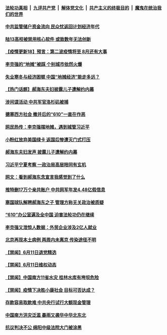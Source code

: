 

####  [法轮功真相](../../../../basic/blob/master/README.md?t=06130401) &nbsp;|&nbsp; [九评共产党](../../../../9ping.md/blob/master/README.md?t=06130401) &nbsp;|&nbsp; [解体党文化](../../../../jtdwh.md/blob/master/README.md?t=06130401)  &nbsp;|&nbsp; [共产主义的终极目的](../../../../gczydzjmd.md/blob/master/README.md?t=06130401) &nbsp;|&nbsp; [魔鬼在统治我们的世界](../../../../mgztzwmdsj.md/blob/master/README.md?t=06130401) 

#### [中共监管储户资金流向 民众忧返回计划经济年代](../pages/prog204/a102869476.md?t=06130401) 

#### [陆13高校被禁用核心软件 或致数年无法创新](../pages/prog204/a102869406.md?t=06130401) 

#### [【疫情更新18】预言：第二波疫情将至 8月还有大事](../pages/prog204/a102860375.md?t=06130401) 

#### [李克强的“地摊”被踩 个别城市依然火爆](../pages/prog204/a102869187.md?t=06130401) 

#### [失业寒冬与经济困顿 中国“地摊经济”能走多远？](../pages/prog204/a102869199.md?t=06130401) 

#### [【热门话题】郝海东夫妇披露儿子遭解约内幕](../pages/prog204/a102869168.md?t=06130401) 


#### [涉间谍活动 中共军官洛杉矶被捕](../pages/prog204/a102869175.md?t=06130401) 

#### [搪塞西方社会 撤并后的“610”一直在作恶](../pages/prog204/a102869186.md?t=06130401) 

#### [网民热传：李克强摆地摊，遇到城管习近平](../pages/prog204/a102869128.md?t=06130401) 

#### [小粉红放弃美国绿卡 返国后惨遭灭门式打压](../pages/prog204/a102869095.md?t=06130401) 

#### [郝海东夫妇发声 披露儿子遭解约内幕](../pages/prog204/a102869065.md?t=06130401) 


#### [习近平宁夏考察 一政治局高层陪同有玄机](../pages/prog204/a102868964.md?t=06130401) 

#### [网文：看到郝海东念宣言我感觉到了什么](../pages/prog204/a102868979.md?t=06130401) 

#### [推特删17万个亲共账户 中共网军年发4.48亿假信息](../pages/prog204/a102868944.md?t=06130401) 



#### [塞国球队解聘郝海东之子 管理方称无关政治被质疑](../pages/prog204/a102868818.md?t=06130401) 

#### [“610”办公室遍及全中国 迫害法轮功仍在继续](../pages/prog204/a102868649.md?t=06130401) 

#### [李克强又泄惊人数据：外贸企业涉及2亿人就业](../pages/prog204/a102868738.md?t=06130401) 

#### [北京再现本土病例 两周内未离京 传染途径不明](../pages/prog204/a102868734.md?t=06130401) 

#### [【禁闻】6月11日退党精选](../pages/prog204/a102868804.md?t=06130401) 

#### [【禁闻】6月11日维权动态](../pages/prog204/a102868801.md?t=06130401) 

#### [【禁闻】中国南方11省水灾 桂林水库有垮坝危险](../pages/prog204/a102868781.md?t=06130401) 

#### [【禁闻】疫情下决胜小康社会 目标可否达成？](../pages/prog204/a102868767.md?t=06130401) 

#### [存款容易取款难 中共央行试行大额现金管理](../pages/prog204/a102868609.md?t=06130401) 

#### [中国南方洪灾泛滥 暴雨又袭华中华北东北](../pages/prog204/a102868475.md?t=06130401) 

#### [抗议判决不公 绵阳中级法院大门被涂黑](../pages/prog204/a102868476.md?t=06130401) 

